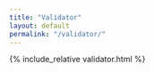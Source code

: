 ```yaml
---
title: "Validator"
layout: default
permalink: "/validator/"
---
```


{% include_relative validator.html %}
